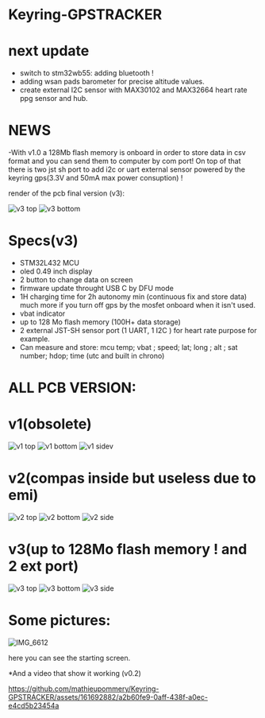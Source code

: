 # Keyring-GPSTRACKER

# next update

* switch to stm32wb55: adding bluetooth !
* adding wsan pads barometer for precise altitude values.
* create external I2C sensor with MAX30102 and MAX32664 heart rate ppg sensor and hub.

# NEWS
-With v1.0 a 128Mb flash memory is onboard in order to store data in csv format and you can send them to computer by com port! On top of that there is two jst sh port to add i2c or uart external sensor powered by the keyring gps(3.3V and 50mA max power consuption) ! 

render of the pcb final version (v3):

![v3 top](https://github.com/user-attachments/assets/7c62bd4c-bef6-4dc5-8d68-f8357025eb33)
![v3 bottom](https://github.com/user-attachments/assets/0ff3f03d-6d4a-4fff-99a5-071ec242e075)





# Specs(v3)
* STM32L432 MCU 
* oled 0.49 inch display
* 2 button to change data on screen
* firmware update throught USB C by DFU mode
* 1H charging time for 2h autonomy min (continuous fix and store data) much more if you turn off gps by the mosfet onboard when it isn't used. 
* vbat indicator
* up to 128 Mo flash memory (100H+ data storage)
* 2 external JST-SH sensor port (1 UART, 1 I2C ) for heart rate purpose for example.
* Can measure and store: mcu temp; vbat ; speed; lat; long ; alt ; sat number; hdop; time (utc and built in chrono) 

# ALL PCB VERSION:
# v1(obsolete)
![v1 top](https://github.com/user-attachments/assets/84e36593-c286-4661-8d89-52ee60501dd8)
![v1 bottom](https://github.com/user-attachments/assets/6fc9801c-9bce-44b1-aaf7-508593e083b5)
![v1 sidev](https://github.com/user-attachments/assets/250443ae-6e7f-4088-a745-f3e589df8542)

# v2(compas inside but useless due to emi)
![v2 top](https://github.com/user-attachments/assets/5a7bca42-62a9-42c2-8e30-4d8c6f509ca4)
![v2 bottom](https://github.com/user-attachments/assets/066c112f-2884-4bc9-9c6f-ac67cdb4ba49)
![v2 side](https://github.com/user-attachments/assets/1ff55117-55c8-4810-943c-c2a338e8ec45)

# v3(up to 128Mo flash memory ! and 2 ext port)

![v3 top](https://github.com/user-attachments/assets/4a4b44ef-3b8c-4360-8704-396627efd014)
![v3 bottom](https://github.com/user-attachments/assets/cd00da08-a375-4a12-9ec0-8f4e382e86c1)
![v3 side](https://github.com/user-attachments/assets/8e459958-e515-4949-8b18-d1f3be7d769c)



# Some pictures:

![IMG_6612](https://github.com/mathieupommery/Keyring-GPSTRACKER/assets/161692882/6084d13b-143e-4e49-94e5-a6b4e5ec9856)

here you can see the starting screen.

*And a video that show it working (v0.2)

https://github.com/mathieupommery/Keyring-GPSTRACKER/assets/161692882/a2b60fe9-0aff-438f-a0ec-e4cd5b23454a

